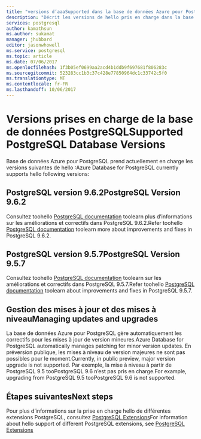 ```yaml
---
title: "versions d’aaaSupported dans la base de données Azure pour PostgreSQL | Documents Microsoft"
description: "Décrit les versions de hello pris en charge dans la base de données Azure pour PostgreSQL."
services: postgresql
author: kamathsun
ms.author: sukamat
manager: jhubbard
editor: jasonwhowell
ms.service: postgresql
ms.topic: article
ms.date: 07/06/2017
ms.openlocfilehash: 1f3b05ef0699aa2acd4b1ddb9f697681f806283c
ms.sourcegitcommit: 523283cc1b3c37c428e77850964dc1c33742c5f0
ms.translationtype: MT
ms.contentlocale: fr-FR
ms.lasthandoff: 10/06/2017
---
```

# <a name="supported-postgresql-database-versions"></a><span data-ttu-id="62bab-103">Versions prises en charge de la base de données PostgreSQL</span><span class="sxs-lookup"><span data-stu-id="62bab-103">Supported PostgreSQL Database Versions</span></span>
<span data-ttu-id="62bab-104">Base de données Azure pour PostgreSQL prend actuellement en charge les versions suivantes de hello :</span><span class="sxs-lookup"><span data-stu-id="62bab-104">Azure Database for PostgreSQL currently supports hello following versions:</span></span>

## <a name="postgresql-version-962"></a><span data-ttu-id="62bab-105">PostgreSQL version 9.6.2</span><span class="sxs-lookup"><span data-stu-id="62bab-105">PostgreSQL Version 9.6.2</span></span>
<span data-ttu-id="62bab-106">Consultez toohello [PostgreSQL documentation](https://www.postgresql.org/docs/9.6/static/release-9-6-2.html) toolearn plus d’informations sur les améliorations et correctifs dans PostgreSQL 9.6.2.</span><span class="sxs-lookup"><span data-stu-id="62bab-106">Refer toohello [PostgreSQL documentation](https://www.postgresql.org/docs/9.6/static/release-9-6-2.html) toolearn more about improvements and fixes in PostgreSQL 9.6.2.</span></span>

## <a name="postgresql-version-957"></a><span data-ttu-id="62bab-107">PostgreSQL version 9.5.7</span><span class="sxs-lookup"><span data-stu-id="62bab-107">PostgreSQL Version 9.5.7</span></span>
<span data-ttu-id="62bab-108">Consultez toohello [PostgreSQL documentation](https://www.postgresql.org/docs/9.5/static/release-9-5-7.html) toolearn sur les améliorations et correctifs dans PostgreSQL 9.5.7.</span><span class="sxs-lookup"><span data-stu-id="62bab-108">Refer toohello [PostgreSQL documentation](https://www.postgresql.org/docs/9.5/static/release-9-5-7.html) toolearn about improvements and fixes in PostgreSQL 9.5.7.</span></span>

## <a name="managing-updates-and-upgrades"></a><span data-ttu-id="62bab-109">Gestion des mises à jour et des mises à niveau</span><span class="sxs-lookup"><span data-stu-id="62bab-109">Managing updates and upgrades</span></span>
<span data-ttu-id="62bab-110">La base de données Azure pour PostgreSQL gère automatiquement les correctifs pour les mises à jour de version mineures.</span><span class="sxs-lookup"><span data-stu-id="62bab-110">Azure Database for PostgreSQL automatically manages patching for minor version updates.</span></span> <span data-ttu-id="62bab-111">En préversion publique, les mises à niveau de version majeures ne sont pas possibles pour le moment.</span><span class="sxs-lookup"><span data-stu-id="62bab-111">Currently, in public preview, major version upgrade is not supported.</span></span> <span data-ttu-id="62bab-112">Par exemple, la mise à niveau à partir de PostgreSQL 9.5 tooPostgreSQL 9.6 n’est pas pris en charge.</span><span class="sxs-lookup"><span data-stu-id="62bab-112">For example, upgrading from PostgreSQL 9.5 tooPostgreSQL 9.6 is not supported.</span></span>

## <a name="next-steps"></a><span data-ttu-id="62bab-113">Étapes suivantes</span><span class="sxs-lookup"><span data-stu-id="62bab-113">Next steps</span></span>
<span data-ttu-id="62bab-114">Pour plus d’informations sur la prise en charge hello de différentes extensions PostgreSQL, consultez [PostgreSQL Extensions](concepts-extensions.md)</span><span class="sxs-lookup"><span data-stu-id="62bab-114">For information about hello support of different PostgreSQL extensions, see [PostgreSQL Extensions](concepts-extensions.md)</span></span>
